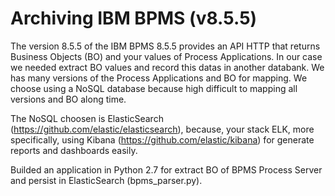 # Archiving IBM BPMS (v8.5.5)
The version 8.5.5 of the IBM BPMS 8.5.5 provides an API HTTP that returns Business Objects (BO) and your values of Process Applications.
In our case we needed extract BO values and record this datas in another databank.
We has many versions of the Process Applications and BO for mapping. We choose using a NoSQL database because high difficult to mapping all versions and BO along time.

The NoSQL choosen is ElasticSearch (https://github.com/elastic/elasticsearch), because, your stack ELK, more specifically, using Kibana (https://github.com/elastic/kibana) for generate reports and dashboards easily.

Builded an application in Python 2.7 for extract BO of BPMS Process Server and persist in ElasticSearch (bpms_parser.py).

